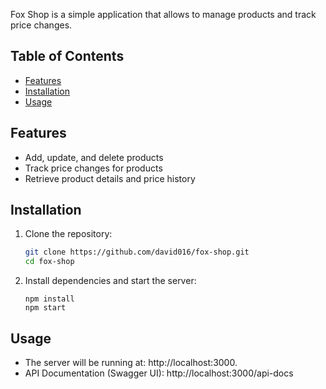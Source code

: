 Fox Shop is a simple application that allows to manage products and track price changes.

## Table of Contents

- [Features](#features)
- [Installation](#installation)
- [Usage](#usage)

## Features

- Add, update, and delete products
- Track price changes for products
- Retrieve product details and price history

## Installation

1. Clone the repository:

   ```bash
   git clone https://github.com/david016/fox-shop.git
   cd fox-shop

   ```

2. Install dependencies and start the server:

   ```
   npm install
   npm start
   ```

## Usage

- The server will be running at: http://localhost:3000.
- API Documentation (Swagger UI): http://localhost:3000/api-docs
